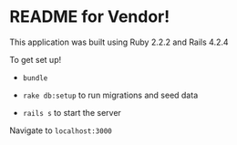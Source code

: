 # README for Vendor!

This application was built using Ruby 2.2.2 and Rails 4.2.4

To get set up!

* `bundle`

* `rake db:setup` to run migrations and seed data

* `rails s` to start the server

Navigate to `localhost:3000`
